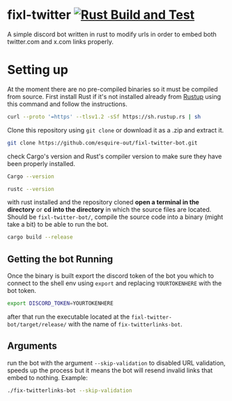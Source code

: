 # fixl-twitter [![Rust Build and Test](https://github.com/esquire-out/fixl-twitter-bot/actions/workflows/rust.yml/badge.svg)](https://github.com/esquire-out/fixl-twitter-bot/actions/workflows/rust.yml)
A simple discord bot written in rust to modify urls in order to embed both twitter.com and x.com links properly.

# Setting up
At the moment there are no pre-compiled binaries so it must be compiled from source.
First install Rust if it's not installed already from [Rustup](https://rustup.rs/) using this command and follow the instructions.
```bash
curl --proto '=https' --tlsv1.2 -sSf https://sh.rustup.rs | sh
```

Clone this repository using `git clone` or download it as a .zip and extract it.
```bash
git clone https://github.com/esquire-out/fixl-twitter-bot.git
```

check Cargo's version and Rust's compiler version to make sure they have been properly installed.
```bash
Cargo --version
```
```bash
rustc --version
```

with rust installed and the repository cloned **open a terminal in the directory** or **cd into the directory** in which the source files are located.
Should be `fixl-twitter-bot/`, compile the source code into a binary (might take a bit) to be able to run the bot.
```bash
cargo build --release
```
## Getting the bot Running
Once the binary is built export the discord token of the bot you which to connect to the shell env using `export` and replacing `YOURTOKENHERE` with the bot token.
```bash
export DISCORD_TOKEN=YOURTOKENHERE
```
after that run the executable located at the `fixl-twitter-bot/target/release/` with the name of `fix-twitterlinks-bot`.

## Arguments
run the bot with the argument `--skip-validation` to disabled URL validation, speeds up the process but it means the bot will resend invalid links that embed to nothing. Example:
```bash
./fix-twitterlinks-bot --skip-validation
```
